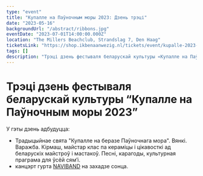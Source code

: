 ```yaml
---
type: "event"
title: "Купалле на Паўночным моры 2023: Дзень трэці"
date: "2023-05-16"
backgroundUrl: "/abstract/ribbons.jpg"
eventDate: "2023-07-01T14:00:00.000Z"
location: "The Millers Beachclub, Strandslag 7, Den Haag"
ticketsLink: "https://shop.ikbenaanwezig.nl/tickets/event/kupalle-2023-early-birds"
tags: []
description: "Трэці дзень фестываля беларускай культуры «Купалле на Паўночным моры 2023»"
---
```


# Трэці дзень фестываля беларускай культуры “Купалле на Паўночным моры 2023”

У гэты дзень адбудуцца:
- Традыцыйнае свята "Купалле на беразе Паўночнага мора". Вянкі. Варажба. Кірмаш, майстар клас па кераміцы і цікавосткі ад беларускіх майстроў і мастакоў. Песні, карагоды, культурная праграма для ўсёй сям’і.
- канцэрт гурта [NAVIBAND](https://www.instagram.com/naviband/) на захадзе сонца.
